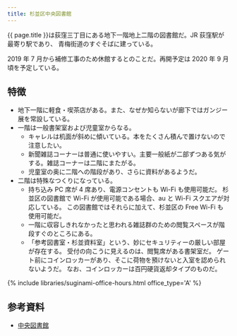 ```yaml
---
title: 杉並区中央図書館
---
```


{{ page.title }}は荻窪三丁目にある地下一階地上二階の図書館だ。JR 荻窪駅が最寄り駅であり、
青梅街道のすぐそばに建っている。

2019 年 7 月から補修工事のため休館するとのことだ。再開予定は 2020 年 9 月頃を予定している。

## 特徴

* 地下一階に軽食・喫茶店がある。また、なぜか知らないが廊下ではガンジー展を常設している。
* 一階は一般書架室および児童室からなる。
  * キャレルは机面が斜めに傾いている。本をたくさん積んで置けないので注意したい。
  * 新聞雑誌コーナーは普通に使いやすい。主要一般紙が二部ずつある気がする。雑誌コーナーは二階にまたがる。
  * 児童室の奥に二階への階段があり、さらに資料があるようだ。
* 二階は特殊なつくりになっている。
  * 持ち込み PC 席が 4 席あり、電源コンセントも Wi-Fi も使用可能だ。
    杉並区の図書館で Wi-Fi が使用可能である場合、au と Wi-Fi スクエアが対応している。
    この図書館ではそれらに加えて、杉並区の Free Wi-Fi も使用可能だ。
  * 一階に収容しきれなかったと思われる雑誌群のための閲覧スペースが階段すぐのところにある。
  * 「参考図書室・杉並資料室」という、妙にセキュリティーの厳しい部屋が存在する。
    受付の向こうに見えるのは、閲覧席がある書架室だ。
    ゲート前にコインロッカーがあり、そこに荷物を預けないと入室を認められないようだ。
    なお、コインロッカーは百円硬貨返却タイプのものだ。

{% include libraries/suginami-office-hours.html office_type='A' %}

## 参考資料

* [中央図書館](https://www.library.city.suginami.tokyo.jp/facilities/chuou.html)
